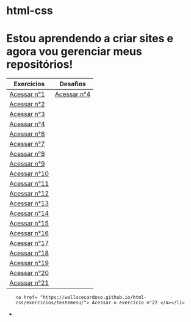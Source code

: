 # html-css

<h1>Estou aprendendo a criar sites e agora vou gerenciar meus repositórios! </h1>

| Exercícios  | Desafios |
| ------------- | ------------- |
| <a href= "https://wallacecardoso.github.io/html-css/exercicios/ex001/"> Acessar n°1 </a> | <a href= "https://github.com/wallacecardoso/html-css/tree/main/desafios/desafio004"> Acessar n°4 </a>
| <a href= "https://wallacecardoso.github.io/html-css/exercicios/ex002/"> Acessar n°2 </a> |
| <a href= "https://wallacecardoso.github.io/html-css/exercicios/ex003/"> Acessar n°3 </a> |
| <a href= "https://wallacecardoso.github.io/html-css/exercicios/ex004/"> Acessar n°4 </a> |
| <a href= "https://wallacecardoso.github.io/html-css/exercicios/ex006/"> Acessar n°6 </a> |
| <a href= "https://wallacecardoso.github.io/html-css/exercicios/ex007/"> Acessar n°7 </a> |
| <a href= "https://wallacecardoso.github.io/html-css/exercicios/ex008/"> Acessar n°8 </a> |
| <a href= "https://wallacecardoso.github.io/html-css/exercicios/ex009/"> Acessar n°9 </a> |
| <a href= "https://wallacecardoso.github.io/html-css/exercicios/ex010/"> Acessar n°10 </a>|
| <a href= "https://wallacecardoso.github.io/html-css/exercicios/ex011/"> Acessar n°11 </a>|
| <a href= "https://wallacecardoso.github.io/html-css/exercicios/ex012/"> Acessar n°12 </a>|
| <a href= "https://wallacecardoso.github.io/html-css/exercicios/ex013/"> Acessar n°13 </a>|
| <a href= "https://wallacecardoso.github.io/html-css/exercicios/ex014/"> Acessar n°14 </a>|
| <a href= "https://wallacecardoso.github.io/html-css/exercicios/ex015/"> Acessar n°15 </a>|
| <a href= "https://wallacecardoso.github.io/html-css/exercicios/ex016/"> Acessar n°16 </a>|
| <a href= "https://wallacecardoso.github.io/html-css/exercicios/ex017/"> Acessar n°17 </a>|
| <a href= "https://wallacecardoso.github.io/html-css/exercicios/ex018/"> Acessar n°18 </a>|
| <a href= "https://wallacecardoso.github.io/html-css/exercicios/ex019/"> Acessar n°19 </a>|
| <a href= "https://wallacecardoso.github.io/html-css/exercicios/ex020/"> Acessar n°20 </a>|
| <a href= "https://wallacecardoso.github.io/html-css/exercicios/ex021/"> Acessar n°21 </a>|   


<ul type="none" >
    
    <a href= "https://wallacecardoso.github.io/html-css/exercicios/testemenu/"> Acessar o exercício n°22 </a></li>
</ul>

<ul>
    <li> </li>
        
